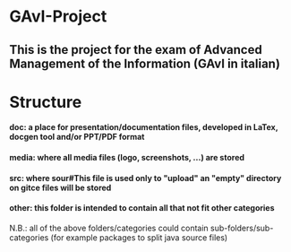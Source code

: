 # GAvI-Project

## This is the project for the exam of Advanced Management of the Information (GAvI in italian)

# Structure 

#### doc: a place for presentation/documentation files, developed in LaTex, docgen tool and/or PPT/PDF format

#### media: where all media files (logo, screenshots, ...) are stored

#### src: where sour#This file is used only to "upload" an "empty" directory on gitce files will be stored

#### other: this folder is intended to contain all that not fit other categories

N.B.: all of the above folders/categories could contain sub-folders/sub-categories (for example packages to split java source files)

